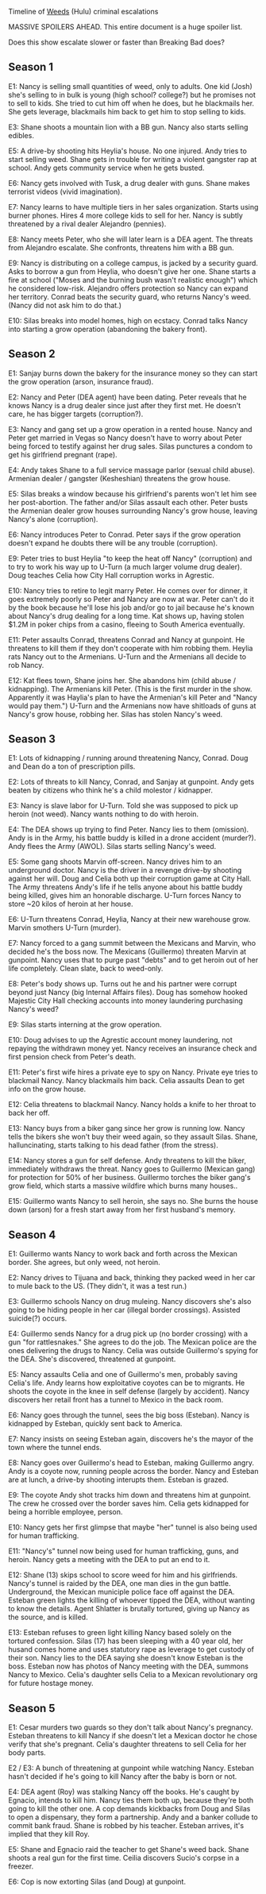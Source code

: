 Timeline of [Weeds](https://www.imdb.com/title/tt0439100/?ref_=tt_ov_inf) (Hulu) criminal escalations

MASSIVE SPOILERS AHEAD. This entire document is a huge spoiler list.

Does this show escalate slower or faster than Breaking Bad does?

## Season 1

E1: Nancy is selling small quantities of weed, only to adults.
One kid (Josh) she's selling to in bulk is young (high school? college?) but he
promises not to sell to kids. She tried to cut him off when he does, but he
blackmails her. She gets leverage, blackmails him back to get him to stop selling
to kids.

E3: Shane shoots a mountain lion with a BB gun. Nancy also starts selling edibles.

E5: A drive-by shooting hits Heylia's house. No one injured. Andy tries to start selling weed.
Shane gets in trouble for writing a violent gangster rap at school. Andy gets community
service when he gets busted.

E6: Nancy gets involved with Tusk, a drug dealer with guns. Shane makes terrorist videos
(vivid imagination).

E7: Nancy learns to have multiple tiers in her sales organization. Starts using burner
phones. Hires 4 more college kids to sell for her. Nancy is subtly threatened by a rival
dealer Alejandro (pennies).

E8: Nancy meets Peter, who she will later learn is a DEA agent. The threats from Alejandro
escalate. She confronts, threatens him with a BB gun.

E9: Nancy is distributing on a college campus, is jacked by a security guard. Asks to borrow
a gun from Heylia, who doesn't give her one. Shane starts a fire at school ("Moses and the burning
bush wasn't realistic enough") which he considered low-risk. Alejandro offers protection so
Nancy can expand her territory. Conrad beats the security guard, who returns Nancy's weed.
(Nancy did not ask him to do that.)

E10: Silas breaks into model homes, high on ecstacy. Conrad talks Nancy into starting a
grow operation (abandoning the bakery front).

## Season 2

E1: Sanjay burns down the bakery for the insurance money so they can start the grow operation
(arson, insurance fraud).

E2: Nancy and Peter (DEA agent) have been dating. Peter reveals that he knows Nancy is a drug dealer
since just after they first met. He doesn't care, he has bigger targets (corruption?).

E3: Nancy and gang set up a grow operation in a rented house. Nancy and Peter get married in Vegas
so Nancy doesn't have to worry about Peter being forced to testify against her drug sales. Silas
punctures a condom to get his girlfriend pregnant (rape).

E4: Andy takes Shane to a full service massage parlor (sexual child abuse). Armenian dealer / gangster
(Kesheshian) threatens the grow house.

E5: Silas breaks a window because his girlfriend's parents won't let him see her post-abortion.
The father and/or Silas assault each other. Peter busts the Armenian dealer grow houses surrounding
Nancy's grow house, leaving Nancy's alone (corruption).

E6: Nancy introduces Peter to Conrad. Peter says if the grow operation doesn't expand he doubts
there will be any trouble (corruption).

E9: Peter tries to bust Heylia "to keep the heat off Nancy" (corruption) and to try to work his way
up to U-Turn (a much larger volume drug dealer). Doug teaches Celia how City Hall corruption works
in Agrestic.

E10: Nancy tries to retire to legit marry Peter. He comes over for dinner, it goes extremely poorly
so Peter and Nancy are now at war. Peter can't do it by the book because he'll lose his job and/or
go to jail because he's known about Nancy's drug dealing for a long time.
Kat shows up, having stolen $1.2M in poker chips from a casino, fleeing to South America eventually.

E11: Peter assaults Conrad, threatens Conrad and Nancy at gunpoint. He threatens to kill them if they
don't cooperate with him robbing them. Heylia rats Nancy out to the Armenians. U-Turn and the 
Armenians all decide to rob Nancy.

E12: Kat flees town, Shane joins her. She abandons him (child abuse / kidnapping).
The Armenians kill Peter. (This is the first murder in the show. Apparently it was Haylia's plan
to have the Armenian's kill Peter and "Nancy would pay them.")
U-Turn and the Armenians now have shitloads of guns at Nancy's grow house, robbing her.
Silas has stolen Nancy's weed.

## Season 3

E1: Lots of kidnapping / running around threatening Nancy, Conrad.
Doug and Dean do a ton of prescription pills.

E2: Lots of threats to kill Nancy, Conrad, and Sanjay at gunpoint.
Andy gets beaten by citizens who think he's a child molestor / kidnapper.

E3: Nancy is slave labor for U-Turn. Told she was supposed to pick up heroin (not weed).
Nancy wants nothing to do with heroin.

E4: The DEA shows up trying to find Peter. Nancy lies to them (omission).
Andy is in the Army, his battle buddy is killed in a drone accident (murder?).
Andy flees the Army (AWOL). Silas starts selling Nancy's weed.

E5: Some gang shoots Marvin off-screen. Nancy drives him to an underground doctor.
Nancy is the driver in a revenge drive-by shooting against her will.
Doug and Celia both up their corruption game at City Hall.
The Army threatens Andy's life if he tells anyone about his battle buddy being killed, gives him
an honorable discharge.
U-Turn forces Nancy to store ~20 kilos of heroin at her house.

E6: U-Turn threatens Conrad, Heylia, Nancy at their new warehouse grow. Marvin smothers U-Turn (murder).

E7: Nancy forced to a gang summit between the Mexicans and Marvin, who decided he's the boss now.
The Mexicans (Guillermo) threaten Marvin at gunpoint. Nancy uses that to purge past "debts" and
to get heroin out of her life completely. Clean slate, back to weed-only.

E8: Peter's body shows up. Turns out he and his partner were corrupt beyond just Nancy (big
Internal Affairs files). Doug has somehow hooked Majestic City Hall checking accounts into
money laundering purchasing Nancy's weed?

E9: Silas starts interning at the grow operation.

E10: Doug advises to up the Agrestic account money laundering, not repaying the withdrawn money yet.
Nancy receives an insurance check and first pension check from Peter's death.

E11: Peter's first wife hires a private eye to spy on Nancy. Private eye tries to blackmail Nancy.
Nancy blackmails him back. Celia assaults Dean to get info on the grow house.

E12: Celia threatens to blackmail Nancy. Nancy holds a knife to her throat to back her off.

E13: Nancy buys from a biker gang since her grow is running low. Nancy tells the bikers she
won't buy their weed again, so they assault Silas. Shane, halluncinating, starts talking to
his dead father (from the stress).

E14: Nancy stores a gun for self defense. Andy threatens to kill the biker, immediately withdraws
the threat. Nancy goes to Guillermo (Mexican gang) for protection for 50% of her business.
Guillermo torches the biker gang's grow field, which starts a massive wildfire which burns
many houses..

E15: Guillermo wants Nancy to sell heroin, she says no. She burns the house down (arson) for
a fresh start away from her first husband's memory.

## Season 4

E1: Guillermo wants Nancy to work back and forth across the Mexican border. She agrees, but only
weed, not heroin.

E2: Nancy drives to Tijuana and back, thinking they packed weed in her car to mule back to the US.
(They didn't, it was a test run.)

E3: Guillermo schools Nancy on drug muleing. Nancy discovers she's also going to be hiding people
in her car (illegal border crossings). Assisted suicide(?) occurs.

E4: Guillermo sends Nancy for a drug pick up (no border crossing) with a gun "for rattlesnakes."
She agrees to do the job. The Mexican police are the ones delivering the drugs to Nancy.
Celia was outside Guillermo's spying for the DEA. She's discovered, threatened at gunpoint.

E5: Nancy assaults Celia and one of Guillermo's men, probably saving Celia's life.
Andy learns how exploitative coyotes can be to migrants. He shoots the coyote in the knee in
self defense (largely by accident). Nancy discovers her retail front has a tunnel to Mexico
in the back room.

E6: Nancy goes through the tunnel, sees the big boss (Esteban). Nancy is kidnapped by Esteban,
quickly sent back to America.

E7: Nancy insists on seeing Esteban again, discovers he's the mayor of the town where the tunnel
ends.

E8: Nancy goes over Guillermo's head to Esteban, making Guillermo angry. 
Andy is a coyote now, running people across the border. Nancy and Esteban are at lunch, a drive-by
shooting interupts them. Esteban is grazed.

E9: The coyote Andy shot tracks him down and threatens him at gunpoint. The crew he crossed over
the border saves him. Celia gets kidnapped for being a horrible employee, person.

E10: Nancy gets her first glimpse that maybe "her" tunnel is also being used for human trafficking.

E11: "Nancy's" tunnel now being used for human trafficking, guns, and heroin.
Nancy gets a meeting with the DEA to put an end to it.

E12: Shane (13) skips school to score weed for him and his girlfriends.
Nancy's tunnel is raided by the DEA, one man dies in the gun battle.
Underground, the Mexican municiple police face off against the DEA.
Esteban green lights the killing of whoever tipped the DEA, without wanting to know the details.
Agent Shlatter is brutally tortured, giving up Nancy as the source, and is killed.

E13: Esteban refuses to green light killing Nancy based solely on the tortured confession.
Silas (17) has been sleeping with a 40 year old, her husand comes home and uses statutory rape
as leverage to get custody of their son.
Nancy lies to the DEA saying she doesn't know Esteban is the boss.
Esteban now has photos of Nancy meeting with the DEA, summons Nancy to Mexico.
Celia's daughter sells Celia to a Mexican revolutionary org for future hostage money.

## Season 5

E1: Cesar murders two guards so they don't talk about Nancy's pregnancy.
Esteban threatens to kill Nancy if she doesn't let a Mexican doctor he chose verify that she's pregnant.
Celia's daughter threatens to sell Celia for her body parts.

E2 / E3: A bunch of threatening at gunpoint while watching Nancy. Esteban hasn't decided if he's
going to kill Nancy after the baby is born or not.

E4: DEA agent (Roy) was stalking Nancy off the books. He's caught by Egnacio, intends to kill him.
Nancy ties them both up, because they're both going to kill the other one.
A cop demands kickbacks from Doug and Silas to open a dispensary, they form a partnership.
Andy and a banker collude to commit bank fraud.
Shane is robbed by his teacher.
Esteban arrives, it's implied that they kill Roy.

E5: Shane and Egnacio raid the teacher to get Shane's weed back. Shane shoots a real gun for
the first time. Ceilia discovers Sucio's corpse in a freezer.

E6: Cop is now extorting Silas (and Doug) at gunpoint.



